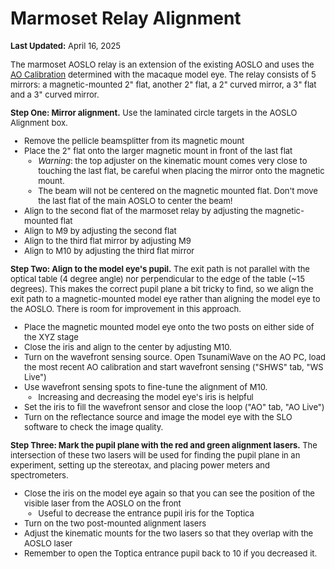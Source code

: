 # Marmoset Relay Alignment

<font size="2">__Last Updated:__ April 16, 2025

The marmoset AOSLO relay is an extension of the existing AOSLO and uses the [AO Calibration](AO_Calibration.md) determined with the macaque model eye. The relay consists of 5 mirrors: a magnetic-mounted 2" flat, another 2" flat, a 2" curved mirror, a 3" flat and a 3" curved mirror.

__Step One: Mirror alignment.__ Use the laminated circle targets in the AOSLO Alignment box.
- Remove the pellicle beamsplitter from its magnetic mount
- Place the 2" flat onto the larger magnetic mount in front of the last flat
    - _Warning_: the top adjuster on the kinematic mount comes very close to touching the last flat, be careful when placing the mirror onto the magnetic mount.
    - The beam will not be centered on the magnetic mounted flat. Don't move the last flat of the main AOSLO to center the beam!
- Align to the second flat of the marmoset relay by adjusting the magnetic-mounted flat
- Align to M9 by adjusting the second flat
- Align to the third flat mirror by adjusting M9
- Align to M10 by adjusting the third flat mirror

__Step Two: Align to the model eye's pupil.__ The exit path is not parallel with the optical table (4 degree angle) nor perpendicular to the edge of the table (~15 degrees). This makes the correct pupil plane a bit tricky to find, so we align the exit path to a magnetic-mounted model eye rather than aligning the model eye to the AOSLO. There is room for improvement in this approach.
- Place the magnetic mounted model eye onto the two posts on either side of the XYZ stage
- Close the iris and align to the center by adjusting M10.
- Turn on the wavefront sensing source. Open TsunamiWave on the AO PC, load the most recent AO calibration and start wavefront sensing ("SHWS" tab, "WS Live")
- Use wavefront sensing spots to fine-tune the alignment of M10.
  - Increasing and decreasing the model eye's iris is helpful
- Set the iris to fill the wavefront sensor and close the loop ("AO" tab, "AO Live")
- Turn on the reflectance source and image the model eye with the SLO software to check the image quality.

__Step Three: Mark the pupil plane with the red and green alignment lasers.__ The intersection of these two lasers will be used for finding the pupil plane in an experiment, setting up the stereotax, and placing power meters and spectrometers.
- Close the iris on the model eye again so that you can see the position of the visible laser from the AOSLO on the front
    - Useful to decrease the entrance pupil iris for the Toptica
- Turn on the two post-mounted alignment lasers
- Adjust the kinematic mounts for the two lasers so that they overlap with the AOSLO laser
- Remember to open the Toptica entrance pupil back to 10 if you decreased it.
